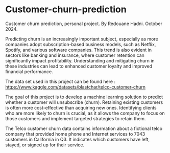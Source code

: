 # Customer-churn-prediction
Customer churn prediction, personal project. By Redouane Hadni.
October 2024.

Predicting churn is an increasingly important subject, especially as more companies adopt subscription-based business models, such as Netflix, Spotify, and various software companies. This trend is also evident in sectors like banking and insurance, where customer retention can significantly impact profitability. Understanding and mitigating churn in these industries can lead to enhanced customer loyalty and improved financial performance.

The data set used in this project can be found here : https://www.kaggle.com/datasets/blastchar/telco-customer-churn

The goal of this project is to develop a machine learning solution to predict whether a customer will unsubscribe (churn). Retaining existing customers is often more cost-effective than acquiring new ones. Identifying clients who are more likely to churn is crucial, as it allows the company to focus on those customers and implement targeted strategies to retain them.

The Telco customer churn data contains information about a fictional telco company that provided home phone and Internet services to 7043 customers in California in Q3. It indicates which customers have left, stayed, or signed up for their service. 
